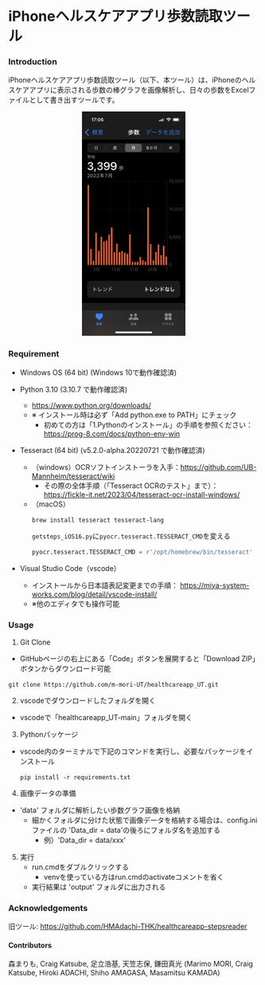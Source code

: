 # iPhoneヘルスケアアプリ歩数読取ツール

### Introduction

iPhoneヘルスケアアプリ歩数読取ツール（以下、本ツール）は、iPhoneのヘルスケアアプリに表示される歩数の棒グラフを画像解析し、日々の歩数をExcelファイルとして書き出すツールです。

<div align='center'>
<img src="./readme_images/iPhone13Mini_iOS16.png" title='歩数の棒グラフのイメージ' height="450" />
</div>

### Requirement
* Windows OS (64 bit) (Windows 10で動作確認済)
* Python 3.10 (3.10.7 で動作確認済)
  * https://www.python.org/downloads/
  * ※ インストール時は必ず「Add python.exe to PATH」にチェック
    * 初めての方は「1.Pythonのインストール」の手順を参照ください：https://prog-8.com/docs/python-env-win
  
* Tesseract (64 bit) (v5.2.0-alpha.20220721 で動作確認済)
  - （windows）OCRソフトインストーラを入手：https://github.com/UB-Mannheim/tesseract/wiki
    * その際の全体手順（「Tesseract OCRのテスト」まで）：https://fickle-it.net/2023/04/tesseract-ocr-install-windows/
  - （macOS）
    ```
    brew install tesseract tesseract-lang
    ```
    `getsteps_iOS16.py`に`pyocr.tesseract.TESSERACT_CMD`を変える
    ```python
    pyocr.tesseract.TESSERACT_CMD = r'/opt/homebrew/bin/tesseract'
    ```

* Visual Studio Code（vscode）
  * インストールから日本語表記変更までの手順：
https://miya-system-works.com/blog/detail/vscode-install/
  * ※他のエディタでも操作可能


### Usage

1. Git Clone
  * GitHubページの右上にある「Code」ボタンを展開すると「Download ZIP」ボタンからダウンロード可能
   ```shell
   git clone https://github.com/m-mori-UT/healthcareapp_UT.git
   ```
2. vscodeでダウンロードしたフォルダを開く
  * vscodeで「healthcareapp_UT-main」フォルダを開く

3. Pythonパッケージ
  * vscode内のターミナルで下記のコマンドを実行し、必要なパッケージをインストール

    ```shell
    pip install -r requirements.txt
    ```
4. 画像データの準備
  * 'data' フォルダに解析したい歩数グラフ画像を格納
    * 細かくフォルダに分けた状態で画像データを格納する場合は、config.iniファイルの 'Data_dir = data'の後ろにフォルダ名を追加する
      * 例）'Data_dir = data/xxx'
5. 実行
   * run.cmdをダブルクリックする
     * venvを使っている方はrun.cmdのactivateコメントを省く
   * 実行結果は 'output' フォルダに出力される



### Acknowledgements

旧ツール:
https://github.com/HMAdachi-THK/healthcareapp-stepsreader


#### Contributors

森まりも, Craig Katsube, 足立浩基, 天笠志保, 鎌田真光
(Marimo MORI, Craig Katsube, Hiroki ADACHI, Shiho AMAGASA, Masamitsu KAMADA) 

